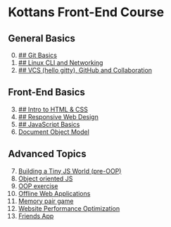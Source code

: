 <!DOCTYPE html>

<head>
    <meta charset="utf-8" />
    <h1>Kottans Front-End Course</h1>
    <meta name="description" content="Stage 0. Self-Study" />
    <link rel="stylesheet" href="https://maxcdn.bootstrapcdn.com/bootstrap/3.3.7/css/bootstrap.min.css" integrity="sha384-BVYiiSIFeK1dGmJRAkycuHAHRg32OmUcww7on3RYdg4Va+PmSTsz/K68vbdEjh4u" crossorigin="anonymous">
    <link href="https://fonts.googleapis.com/icon?family=Material+Icons" rel="stylesheet">
</head>

<body>
    <div>
        <h2>General Basics</h2>
        <ol class="list-group" start="0">
            <li class="list-group-item d-flex justify-content-between align-items-center">
                <!-- <i class="material-icons">done</i></span> -->
                <a href="https://github.com/kottans/frontend/blob/master/tasks/git-intro.md">## Git Basics</a>
            </li>
            <li class="list-group-item d-flex justify-content-between align-items-center">
                <!-- <i class="material-icons">done</i></span> -->
                <a href="https://github.com/kottans/frontend/blob/master/tasks/linux-cli-http.md">## Linux CLI and Networking</a>
            </li>
            <li class="list-group-item d-flex justify-content-between align-items-center">
                <!-- <i class="material-icons">done</i></span> -->
                <a href="https://github.com/kottans/frontend/blob/master/tasks/git-collaboration.md">## VCS (hello gitty), GitHub and Collaboration</a>
            </li>
        </ol>
    </div>
    <div>
        <h2>Front-End Basics</h2>
        <ol class="list-group" start="3">
            <li class="list-group-item d-flex justify-content-between align-items-center">
                <!-- <i class="material-icons">done</i></span> -->
                <a href="https://github.com/kottans/frontend/blob/master/tasks/html-css-intro.md">## Intro to HTML &amp; CSS</a>
            </li>
            <li class="list-group-item d-flex justify-content-between align-items-center">
                <!-- <i class="material-icons">done</i></span> -->
                <a href="/kottans/frontend/blob/master/tasks/html-css-responsive.md">## Responsive Web Design</a>
            </li>
            <li class="list-group-item d-flex justify-content-between align-items-center">
                <!-- <i class="material-icons">done</i></span> -->
                <a href="https://github.com/kottans/frontend/blob/master/tasks/js-basics.md">## JavaScript Basics</a>
            </li>
            <li class="list-group-item d-flex justify-content-between align-items-center">
                <!-- <i class="material-icons">done</i></span> -->
                <a href="https://github.com/kottans/frontend/blob/master/tasks/js-dom.md">Document Object Model</a>
            </li>
        </ol>
    </div>
    <div>
        <h2>Advanced Topics</h2>
        <ol class="list-group" start="7">
            <li class="list-group-item d-flex justify-content-between align-items-center">
                <!-- <i class="material-icons">done</i></span> -->
                <a href="https://github.com/kottans/frontend/blob/master/tasks/js-pre-oop.md">Building a Tiny JS World (pre-OOP)</a>
            </li>
            <li class="list-group-item d-flex justify-content-between align-items-center">
                <!-- <i class="material-icons">done</i></span> -->
                <a href="https://github.com/kottans/frontend/blob/master/tasks/js-oop.md">Object oriented JS</a>
            </li>
            <li class="list-group-item d-flex justify-content-between align-items-center">
                <!-- <i class="material-icons">done</i></span> -->
                <a href="https://github.com/kottans/frontend/blob/master/tasks/js-post-oop.md">OOP exercise</a>
            </li>
            <li class="list-group-item d-flex justify-content-between align-items-center">
                <!-- <i class="material-icons">done</i></span> -->
                <a href="https://github.com/kottans/frontend/blob/master/tasks/app-design-offline.md">Offline Web Applications</a>
            </li>
            <li class="list-group-item d-flex justify-content-between align-items-center">
                <!-- <i class="material-icons">done</i></span> -->
                <a href="https://github.com/kottans/frontend/blob/master/tasks/memory-pair-game.md">Memory pair game</a>
            </li>
            <li class="list-group-item d-flex justify-content-between align-items-center">
                <!-- <i class="material-icons">done</i></span> -->
                <a href="https://github.com/kottans/frontend/blob/master/tasks/app-design-performance.md">Website Performance Optimization</a>
            </li>
            <li class="list-group-item d-flex justify-content-between align-items-center">
                <!-- <i class="material-icons">done</i></span> -->
                <a href="https://github.com/kottans/frontend/blob/master/tasks/friends-app.md">Friends App</a>
            </li>
        </ol>
    </div>
</body>
</html>
